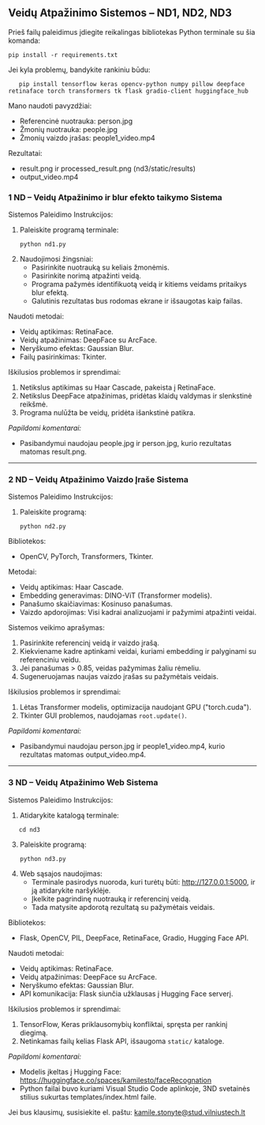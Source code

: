 ## Veidų Atpažinimo Sistemos – ND1, ND2, ND3

Prieš failų paleidimus įdiegite reikalingas bibliotekas Python terminale su šia komanda:<br>
   ```
pip install -r requirements.txt
   ```
Jei kyla problemų, bandykite rankiniu būdu:
```
   pip install tensorflow keras opencv-python numpy pillow deepface retinaface torch transformers tk flask gradio-client huggingface_hub
```

Mano naudoti pavyzdžiai:
- Referencinė nuotrauka: person.jpg
- Žmonių nuotrauka: people.jpg
- Žmonių vaizdo įrašas: people1_video.mp4<br>

Rezultatai:
- result.png ir processed_result.png (nd3/static/results)
- output_video.mp4

### 1 ND – Veidų Atpažinimo ir blur efekto taikymo Sistema

Sistemos Paleidimo Instrukcijos:
1. Paleiskite programą terminale:
   ```
   python nd1.py
   ```
3. Naudojimosi žingsniai:
   - Pasirinkite nuotrauką su keliais žmonėmis.
   - Pasirinkite norimą atpažinti veidą.
   - Programa pažymės identifikuotą veidą ir kitiems veidams pritaikys blur efektą.
   - Galutinis rezultatas bus rodomas ekrane ir išsaugotas kaip failas.

Naudoti metodai:
- Veidų aptikimas: RetinaFace.
- Veidų atpažinimas: DeepFace su ArcFace.
- Neryškumo efektas: Gaussian Blur.
- Failų pasirinkimas: Tkinter.

Iškilusios problemos ir sprendimai:
1. Netikslus aptikimas su Haar Cascade, pakeista į RetinaFace.
2. Netikslus DeepFace atpažinimas, pridėtas klaidų valdymas ir slenkstinė reikšmė.
3. Programa nulūžta be veidų, pridėta išankstinė patikra.


*Papildomi komentarai:*
- Pasibandymui naudojau people.jpg ir person.jpg, kurio rezultatas matomas result.png.
---

### 2 ND – Veidų Atpažinimo Vaizdo Įraše Sistema

Sistemos Paleidimo Instrukcijos:
1. Paleiskite programą:
   ```
   python nd2.py
   ```

Bibliotekos:
- OpenCV, PyTorch, Transformers, Tkinter.

Metodai:
- Veidų aptikimas: Haar Cascade.
- Embedding generavimas: DINO-ViT (Transformer modelis).
- Panašumo skaičiavimas: Kosinuso panašumas.
- Vaizdo apdorojimas: Visi kadrai analizuojami ir pažymimi atpažinti veidai.

Sistemos veikimo aprašymas:
1. Pasirinkite referencinį veidą ir vaizdo įrašą.
2. Kiekviename kadre aptinkami veidai, kuriami embedding ir palyginami su referenciniu veidu.
3. Jei panašumas > 0.85, veidas pažymimas žaliu rėmeliu.
4. Sugeneruojamas naujas vaizdo įrašas su pažymėtais veidais.

Iškilusios problemos ir sprendimai:
1. Lėtas Transformer modelis, optimizacija naudojant GPU ("torch.cuda").
2. Tkinter GUI problemos, naudojamas ```root.update()```.

*Papildomi komentarai:*
- Pasibandymui naudojau person.jpg ir people1_video.mp4, kurio rezultatas matomas output_video.mp4.
---

### 3 ND – Veidų Atpažinimo Web Sistema

Sistemos Paleidimo Instrukcijos:
1. Atidarykite katalogą terminale:
```
   cd nd3
```
3. Paleiskite programą:
   ```
   python nd3.py
   ```
5. Web sąsajos naudojimas:
   - Terminale pasirodys nuoroda, kuri turėtų būti: http://127.0.0.1:5000, ir ją atidarykite naršyklėje.
   - Įkelkite pagrindinę nuotrauką ir referencinį veidą.
   - Tada matysite apdorotą rezultatą su pažymėtais veidais.

Bibliotekos:
- Flask, OpenCV, PIL, DeepFace, RetinaFace, Gradio, Hugging Face API.

Naudoti metodai:
- Veidų aptikimas: RetinaFace.
- Veidų atpažinimas: DeepFace su ArcFace.
- Neryškumo efektas: Gaussian Blur.
- API komunikacija: Flask siunčia užklausas į Hugging Face serverį.

Iškilusios problemos ir sprendimai:
1. TensorFlow, Keras priklausomybių konfliktai, spręsta per rankinį diegimą.
2. Netinkamas failų kelias Flask API, išsaugoma ```static/``` kataloge.

*Papildomi komentarai:*
- Modelis įkeltas į Hugging Face: https://huggingface.co/spaces/kamilesto/faceRecognation
- Python failai buvo kuriami Visual Studio Code aplinkoje, 3ND svetainės stilius sukurtas templates/index.html faile.


Jei bus klausimų, susisiekite el. paštu: kamile.stonyte@stud.vilniustech.lt
